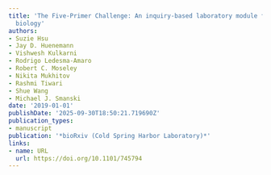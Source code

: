 ```yaml
---
title: 'The Five-Primer Challenge: An inquiry-based laboratory module for synthetic
  biology'
authors:
- Suzie Hsu
- Jay D. Huenemann
- Vishwesh Kulkarni
- Rodrigo Ledesma‐Amaro
- Robert C. Moseley
- Nikita Mukhitov
- Rashmi Tiwari
- Shue Wang
- Michael J. Smanski
date: '2019-01-01'
publishDate: '2025-09-30T18:50:21.719690Z'
publication_types:
- manuscript
publication: '*bioRxiv (Cold Spring Harbor Laboratory)*'
links:
- name: URL
  url: https://doi.org/10.1101/745794
---
```

